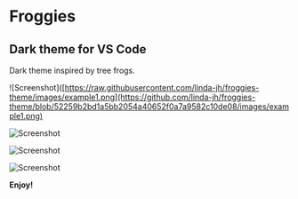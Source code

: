 # Froggies

## Dark theme for VS Code
Dark theme inspired by tree frogs. 

![Screenshot]([https://raw.githubusercontent.com/linda-jh/froggies-theme/images/example1.png](https://github.com/linda-jh/froggies-theme/blob/52259b2bd1a5bb2054a40652f0a7a9582c10de08/images/example1.png)

![Screenshot](https://raw.githubusercontent.com/linda-jh/froggies-theme/images/example2.png)

![Screenshot](https://raw.githubusercontent.com/linda-jh/froggies-theme/images/example3.png)

![Screenshot](https://raw.githubusercontent.com/linda-jh/froggies-theme/images/example4.png)

**Enjoy!**
